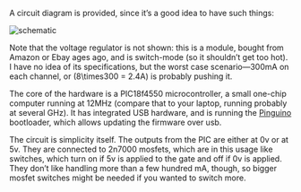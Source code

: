 A circuit diagram is provided, since it’s a good idea to have such
things:

![schematic](../schematic.svg)

Note that the voltage regulator is not shown: this is a module, bought from
Amazon or Ebay ages ago, and is switch-mode (so it shouldn’t get too hot). I
have no idea of its specifications, but the worst case scenario&#x2014;300mA on
each channel, or \(8\times300 = 2.4A\) is probably pushing it.

The core of the hardware is a PIC18f4550 microcontroller, a small one-chip
computer running at 12MHz (compare that to your laptop, running probably at
several GHz). It has integrated USB hardware, and is running the
[Pinguino](https://pinguino.cc/) bootloader, which allows updating the firmware
over usb.

The circuit is simplicity itself.  The outputs from the PIC are either
at 0v or at 5v.  They are connected to 2n7000 mosfets, which are in
this usage like switches, which turn on if 5v is applied to the gate
and off if 0v is applied.  They don’t like handling more than a few
hundred mA, though, so bigger mosfet switches might be needed if you
wanted to switch more.
